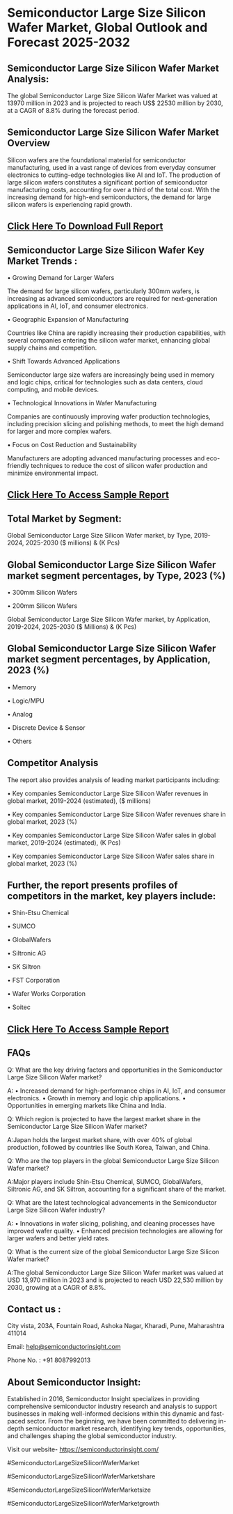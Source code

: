 Semiconductor Large Size Silicon Wafer Market, Global Outlook and Forecast 2025-2032
=
Semiconductor Large Size Silicon Wafer Market Analysis:
-
The global Semiconductor Large Size Silicon Wafer Market was valued at 13970 million in 2023 and is projected to reach US$ 22530 million by 2030, at a CAGR of 8.8% during the forecast period.

Semiconductor Large Size Silicon Wafer Market Overview
-
Silicon wafers are the foundational material for semiconductor manufacturing, used in a vast range of devices from everyday consumer electronics to cutting-edge technologies like AI and IoT. The production of large silicon wafers constitutes a significant portion of semiconductor manufacturing costs, accounting for over a third of the total cost. With the increasing demand for high-end semiconductors, the demand for large silicon wafers is experiencing rapid growth.

[Click Here To Download Full Report](https://semiconductorinsight.com/report/semiconductor-large-size-silicon-wafer-market/)
-
Semiconductor Large Size Silicon Wafer Key Market Trends  :
-
•	Growing Demand for Larger Wafers

The demand for large silicon wafers, particularly 300mm wafers, is increasing as advanced semiconductors are required for next-generation applications in AI, IoT, and consumer electronics.

•	Geographic Expansion of Manufacturing

Countries like China are rapidly increasing their production capabilities, with several companies entering the silicon wafer market, enhancing global supply chains and competition.

•	Shift Towards Advanced Applications

Semiconductor large size wafers are increasingly being used in memory and logic chips, critical for technologies such as data centers, cloud computing, and mobile devices.

•	Technological Innovations in Wafer Manufacturing

Companies are continuously improving wafer production technologies, including precision slicing and polishing methods, to meet the high demand for larger and more complex wafers.

•	Focus on Cost Reduction and Sustainability

Manufacturers are adopting advanced manufacturing processes and eco-friendly techniques to reduce the cost of silicon wafer production and minimize environmental impact.

[Click Here To Access Sample Report](https://semiconductorinsight.com/download-sample-report/?product_id=92882)
-
Total Market by Segment:
-
Global Semiconductor Large Size Silicon Wafer market, by Type, 2019-2024, 2025-2030 ($ millions) & (K Pcs)

Global Semiconductor Large Size Silicon Wafer market segment percentages, by Type, 2023 (%)
-
•	300mm Silicon Wafers

•	200mm Silicon Wafers

Global Semiconductor Large Size Silicon Wafer market, by Application, 2019-2024, 2025-2030 ($ Millions) & (K Pcs)

Global Semiconductor Large Size Silicon Wafer market segment percentages, by Application, 2023 (%)
-
•	Memory

•	Logic/MPU

•	Analog

•	Discrete Device & Sensor

•	Others

Competitor Analysis
-
The report also provides analysis of leading market participants including:

•	Key companies Semiconductor Large Size Silicon Wafer revenues in global market, 2019-2024 (estimated), ($ millions)

•	Key companies Semiconductor Large Size Silicon Wafer revenues share in global market, 2023 (%)

•	Key companies Semiconductor Large Size Silicon Wafer sales in global market, 2019-2024 (estimated), (K Pcs)

•	Key companies Semiconductor Large Size Silicon Wafer sales share in global market, 2023 (%)

Further, the report presents profiles of competitors in the market, key players include:
-
•	Shin-Etsu Chemical

•	SUMCO

•	GlobalWafers

•	Siltronic AG

•	SK Siltron

•	FST Corporation

•	Wafer Works Corporation

•	Soitec

[Click Here To Access Sample Report](https://semiconductorinsight.com/download-sample-report/?product_id=92882)
-
FAQs
-
Q: What are the key driving factors and opportunities in the Semiconductor Large Size Silicon Wafer market?

A:
•	Increased demand for high-performance chips in AI, IoT, and consumer electronics.
•	Growth in memory and logic chip applications.
•	Opportunities in emerging markets like China and India.

Q: Which region is projected to have the largest market share in the Semiconductor Large Size Silicon Wafer market?

A:Japan holds the largest market share, with over 40% of global production, followed by countries like South Korea, Taiwan, and China.

Q: Who are the top players in the global Semiconductor Large Size Silicon Wafer market?

A:Major players include Shin-Etsu Chemical, SUMCO, GlobalWafers, Siltronic AG, and SK Siltron, accounting for a significant share of the market.

Q: What are the latest technological advancements in the Semiconductor Large Size Silicon Wafer industry?

A:
•	Innovations in wafer slicing, polishing, and cleaning processes have improved wafer quality.
•	Enhanced precision technologies are allowing for larger wafers and better yield rates.

Q: What is the current size of the global Semiconductor Large Size Silicon Wafer market?

A:The global Semiconductor Large Size Silicon Wafer market was valued at USD 13,970 million in 2023 and is projected to reach USD 22,530 million by 2030, growing at a CAGR of 8.8%.

Contact us : 
-
City vista, 203A, Fountain Road, Ashoka Nagar, Kharadi, Pune, Maharashtra 411014

Email: help@semiconductorinsight.com

Phone No. : +91 8087992013

About Semiconductor Insight:
-
Established in 2016, Semiconductor Insight specializes in providing comprehensive semiconductor industry research and analysis to support businesses in making well-informed decisions within this dynamic and fast-paced sector. From the beginning, we have been committed to delivering in-depth semiconductor market research, identifying key trends, opportunities, and challenges shaping the global semiconductor industry.

Visit our website- https://semiconductorinsight.com/

#SemiconductorLargeSizeSiliconWaferMarket 

#SemiconductorLargeSizeSiliconWaferMarketshare

#SemiconductorLargeSizeSiliconWaferMarketsize

#SemiconductorLargeSizeSiliconWaferMarketgrowth 
 
 

